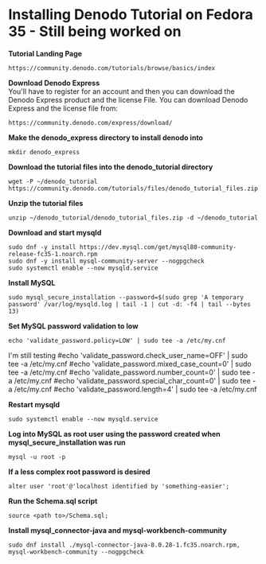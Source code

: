 # Installing Denodo Tutorial on Fedora 35 - Still being worked on

**Tutorial Landing Page**  
```
https://community.denodo.com/tutorials/browse/basics/index 
```
**Download Denodo Express**  
You'll have to register for an account and then you can download the Denodo Express product and the license File. 
You can download Denodo Express and the license file from:
```
https://community.denodo.com/express/download/
```
**Make the denodo_express directory to install denodo into**  
```
mkdir denodo_express
```
**Download the tutorial files into the denodo_tutorial directory**  
```
wget -P ~/denodo_tutorial https://community.denodo.com/tutorials/files/denodo_tutorial_files.zip
```
**Unzip the tutorial files**  
```
unzip ~/denodo_tutorial/denodo_tutorial_files.zip -d ~/denodo_tutorial
```
**Download and start mysqld**  
```
sudo dnf -y install https://dev.mysql.com/get/mysql80-community-release-fc35-1.noarch.rpm
sudo dnf -y install mysql-community-server --nogpgcheck
sudo systemctl enable --now mysqld.service
```
**Install MySQL**  
```
sudo mysql_secure_installation --password=$(sudo grep 'A temporary password' /var/log/mysqld.log | tail -1 | cut -d: -f4 | tail --bytes 13)
```
**Set MySQL password validation to low**  
```
echo 'validate_password.policy=LOW' | sudo tee -a /etc/my.cnf
```
I'm still testing 
#echo 'validate_password.check_user_name=OFF' | sudo tee -a /etc/my.cnf
#echo 'validate_password.mixed_case_count=0' | sudo tee -a /etc/my.cnf
#echo 'validate_password.number_count=0' | sudo tee -a /etc/my.cnf
#echo 'validate_password.special_char_count=0' | sudo tee -a /etc/my.cnf
#echo 'validate_password.length=4' | sudo tee -a /etc/my.cnf

**Restart mysqld**  
```
sudo systemctl enable --now mysqld.service
```
**Log into MySQL as root user using the password created when mysql_secure_installation was run**  
```
mysql -u root -p
```
**If a less complex root password is desired**  
```
alter user 'root'@'localhost identified by 'something-easier';
```
**Run the Schema.sql script**
```
source <path to>/Schema.sql;
```
**Install mysql_connector-java and mysql-workbench-community**  
```
sudo dnf install ./mysql-connector-java-8.0.28-1.fc35.noarch.rpm, mysql-workbench-community --nogpgcheck
```
